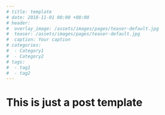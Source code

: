 ```yaml
---
# title: template
# date: 2018-11-01 00:00 +00:00
# header: 
#  overlay_image: /assets/images/pages/teaser-default.jpg
#  teaser: /assets/images/pages/teaser-default.jpg
#  caption: Your caption
# categories: 
#  - Category1
#  - Category2
# tags: 
#  - tag1
#  - tag2
---
```


# This is just a post template

